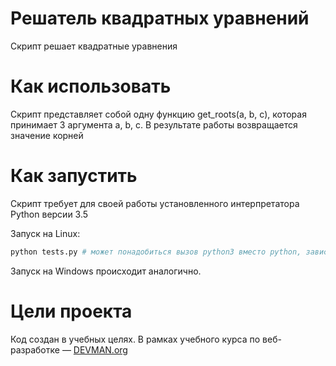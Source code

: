 # Решатель квадратных уравнений

Скрипт решает квадратные уравнения

# Как использовать

Скрипт представляет собой одну функцию get_roots(a, b, c), которая принимает 3 аргумента a, b, c.
В результате работы возвращается значение корней

# Как запустить

Скрипт требует для своей работы установленного интерпретатора Python версии 3.5

Запуск на Linux:

```bash
python tests.py # может понадобиться вызов python3 вместо python, зависит от настроек операционной системы
```

Запуск на Windows происходит аналогично.

# Цели проекта

Код создан в учебных целях. В рамках учебного курса по веб-разработке ― [DEVMAN.org](https://devman.org)
